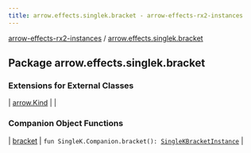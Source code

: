 ```yaml
---
title: arrow.effects.singlek.bracket - arrow-effects-rx2-instances
---
```


[arrow-effects-rx2-instances](../index.html) / [arrow.effects.singlek.bracket](./index.html)

## Package arrow.effects.singlek.bracket

### Extensions for External Classes

| [arrow.Kind](arrow.-kind/index.html) |  |

### Companion Object Functions

| [bracket](bracket.html) | `fun SingleK.Companion.bracket(): `[`SingleKBracketInstance`](../arrow.effects/-single-k-bracket-instance/index.html) |

